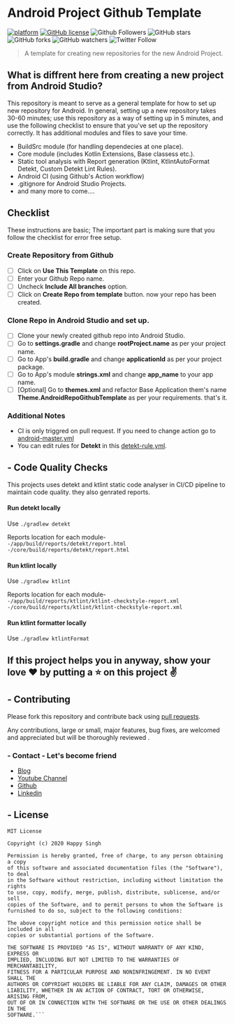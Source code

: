 # Android Project Github Template

[![platform](https://img.shields.io/badge/platform-Android-yellow.svg)](https://www.android.com)
[![GitHub license](https://img.shields.io/badge/License-MIT-blue.svg)](LICENSE)
![Github Followers](https://img.shields.io/github/followers/happysingh23828?label=Follow&style=social)
![GitHub stars](https://img.shields.io/github/stars/happysingh23828/android-github-repo-template?style=social)
![GitHub forks](https://img.shields.io/github/forks/happysingh23828/android-github-repo-template?style=social)
![GitHub watchers](https://img.shields.io/github/watchers/happysingh23828/android-github-repo-template?style=social)
![Twitter Follow](https://img.shields.io/twitter/follow/happysingh23828?label=Follow&style=social)

> A template for creating new repositories for the new Android Project.

## What is diffrent here from creating a new project from Android Studio?

This repository is meant to serve as a general template for how to set up new repository for Android. In general, setting up a new repository takes 30-60 minutes; use this repository as a way of setting up in 5 minutes, and use the following checklist to ensure that you've set up the repository correctly.
It has additional modules and files to save your time.
- BuildSrc module (for handling dependecies at one place).
- Core module (includes Kotlin Extensions, Base classess etc.).
- Static tool analysis with Report generation (Ktlint, KtlintAutoFormat Detekt, Custom Detekt Lint Rules).
- Android CI (using Github's Action workflow)
- .gitignore for Android Studio Projects.
- and many more to come....

## Checklist
These instructions are basic; The important part is making sure that you follow the checklist for error free setup.

### Create Repository from Github
- [ ] Click on **Use This Template** on this repo.
- [ ] Enter your Github Repo name.
- [ ] Uncheck **Include All branches** option.
- [ ] Click on **Create Repo from template** button.
now your repo has been created.

### Clone Repo in Android Studio and set up.
- [ ] Clone your newly created github repo into Android Studio.
- [ ] Go to **settings.gradle** and change **rootProject.name** as per your project name.
- [ ] Go to App's **build.gradle** and change **applicationId** as per your project package.
- [ ] Go to App's module **strings.xml** and change **app_name** to your app name.
- [ ] [Optional] Go to **themes.xml** and refactor Base Application them's name **Theme.AndroidRepoGithubTemplate** as per your requirements.
that's it.

### Additional Notes
- CI is only triggred on pull request. If you need to change action go to [android-master.yml](https://github.com/happysingh23828/android-github-repo-template/blob/master/.github/workflows/android-master.yml)
- You can edit rules for **Detekt** in this [detekt-rule.yml](https://github.com/happysingh23828/android-github-repo-template/blob/master/app/detekt-rule.yml).

## - Code Quality Checks
This projects uses detekt and ktlint static code analyser in CI/CD pipeline to maintain code quality. they also genrated reports.

  #### Run detekt locally
  Use `./gradlew detekt`

  Reports location for each module-<br>
  `-/app/build/reports/detekt/report.html`<br>
  `-/core/build/reports/detekt/report.html`<br>

  #### Run ktlint locally
  Use `./gradlew ktlint`

  Reports location for each module-<br>
  `-/app/build/reports/ktlint/ktlint-checkstyle-report.xml`<br>
  `-/core/build/reports/ktlint/ktlint-checkstyle-report.xml`<br>

  #### Run ktlint formatter locally
  Use `./gradlew ktlintFormat`


## If this project helps you in anyway, show your love :heart: by putting a :star: on this project :v:


## - Contributing

Please fork this repository and contribute back using
[pull requests](https://github.com/happysingh23828/android-github-repo-template/pulls).

Any contributions, large or small, major features, bug fixes, are welcomed and appreciated
but will be thoroughly reviewed .

### - Contact - Let's become friend
- [Blog](https://happysingh.dev/)
- [Youtube Channel](https://www.youtube.com/channel/UCILhpbLSFkGzsiCYAeR30DA)
- [Github](https://github.com/happysingh23828)
- [Linkedin](https://www.linkedin.com/in/happpysingh23828/)

## - License

```
MIT License

Copyright (c) 2020 Happy Singh

Permission is hereby granted, free of charge, to any person obtaining a copy
of this software and associated documentation files (the "Software"), to deal
in the Software without restriction, including without limitation the rights
to use, copy, modify, merge, publish, distribute, sublicense, and/or sell
copies of the Software, and to permit persons to whom the Software is
furnished to do so, subject to the following conditions:

The above copyright notice and this permission notice shall be included in all
copies or substantial portions of the Software.

THE SOFTWARE IS PROVIDED "AS IS", WITHOUT WARRANTY OF ANY KIND, EXPRESS OR
IMPLIED, INCLUDING BUT NOT LIMITED TO THE WARRANTIES OF MERCHANTABILITY,
FITNESS FOR A PARTICULAR PURPOSE AND NONINFRINGEMENT. IN NO EVENT SHALL THE
AUTHORS OR COPYRIGHT HOLDERS BE LIABLE FOR ANY CLAIM, DAMAGES OR OTHER
LIABILITY, WHETHER IN AN ACTION OF CONTRACT, TORT OR OTHERWISE, ARISING FROM,
OUT OF OR IN CONNECTION WITH THE SOFTWARE OR THE USE OR OTHER DEALINGS IN THE
SOFTWARE.```